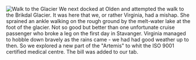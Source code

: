 ![Walk to the Glacier](walk_glacier.JPG)
We next docked at Olden and attempted the walk to the Brikdal Glacier. It was here that we, or rather Virginia, had a mishap. She sprained an ankle walking on the rough ground by the melt-water lake at the foot of the glacier. Not so good but better than one unfortunate cruise passenger who broke a leg on the first day in Stavanger. Virginia managed to hobble down bravely as the rains came - we had had good weather up to then. So we explored a new part of the "Artemis" to whit the ISO 9001 certified medical centre. The bill was added to our tab.
